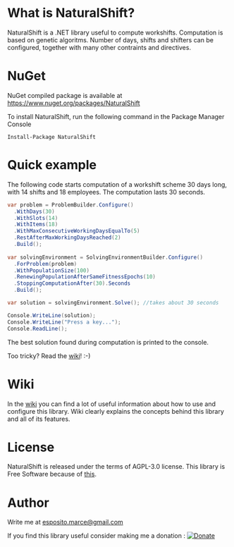 # What is NaturalShift?
NaturalShift is a .NET library useful to compute workshifts. Computation is based on genetic algoritms. Number of days, shifts and shifters can be configured, together with many other contraints and directives.

# NuGet
NuGet compiled package is available at https://www.nuget.org/packages/NaturalShift

To install NaturalShift, run the following command in the Package Manager Console

```
Install-Package NaturalShift
```

# Quick example
The following code starts computation of a workshift scheme 30 days long, with 14 shifts and 18 employees. The computation lasts 30 seconds.

```C#
var problem = ProblemBuilder.Configure()
  .WithDays(30)
  .WithSlots(14)
  .WithItems(18)
  .WithMaxConsecutiveWorkingDaysEqualTo(5)
  .RestAfterMaxWorkingDaysReached(2)
  .Build();
  
var solvingEnvironment = SolvingEnvironmentBuilder.Configure()
  .ForProblem(problem)
  .WithPopulationSize(100)
  .RenewingPopulationAfterSameFitnessEpochs(10)
  .StoppingComputationAfter(30).Seconds
  .Build();

var solution = solvingEnvironment.Solve(); //takes about 30 seconds

Console.WriteLine(solution);
Console.WriteLine("Press a key...");
Console.ReadLine();
```

The best solution found during computation is printed to the console.

Too tricky? Read the [wiki](https://github.com/supix/NaturalShift/wiki)! :-)

# Wiki

In the [wiki](https://github.com/supix/NaturalShift/wiki) you can find a lot of useful information about how to use and configure this library. Wiki clearly explains the concepts behind this library and all of its features.

# License
NaturalShift is released under the terms of AGPL-3.0 license. This library is Free Software because of [this](https://www.youtube.com/watch?v=DjqGvUcPDZs).

# Author
Write me at esposito.marce@gmail.com

If you find this library useful consider making me a donation : [![Donate](https://img.shields.io/badge/Donate-PayPal-green.svg)](https://paypal.me/espositomarce)
